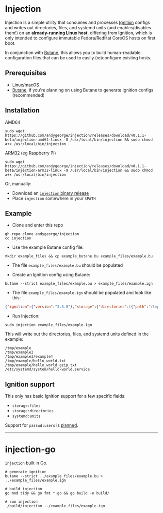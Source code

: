 # Injection

Injection is a simple utility that consumes and processes [Ignition](https://coreos.github.io/ignition/) configs and writes out directories, files, and systemd units (and enables/disables them!) on an **already-running Linux host**, differing from Ignition, which is only intended to configure immutable Fedora/RedHat CoreOS hosts on first boot.

In conjunction with [Butane](https://coreos.github.io/butane/), this allows you to build human-readable configuration files that can be used to easily (re)configure existing hosts.

## Prerequisites

- Linux/macOS
- [Butane](https://coreos.github.io/butane/getting-started/#getting-butane), if you're planning on using Butane to generate Ignition configs (recommended)

## Installation

AMD64
```shell
sudo wget https://github.com/andygeorge/injection/releases/download/v0.1.1-beta/injection-amd64-linux -O /usr/local/bin/injection && sudo chmod a+x /usr/local/bin/injection
```

ARM32 (eg Raspberry Pi)
```shell
sudo wget https://github.com/andygeorge/injection/releases/download/v0.1.1-beta/injection-arm32-linux -O /usr/local/bin/injection && sudo chmod a+x /usr/local/bin/injection
```

Or, manually:
- Download an [`injection` binary release](https://github.com/andygeorge/injection/releases)
- Place `injection` somewhere in your `$PATH`

## Example

- Clone and enter this repo
```shell
gh repo clone andygeorge/injection
cd injection
```

- Use the example Butane config file:
```shell
mkdir example_files && cp example_butane.bu example_files/example.bu
```

- The file `example_files/example.bu` should be populated

- Create an Ignition config using Butane:
```shell
butane --strict example_files/example.bu > example_files/example.ign
```

- The file `example_files/example.ign` should be populated and look like this:
```json
{"ignition":{"version":"3.3.0"},"storage":{"directories":[{"path":"/tmp/example","mode":493}],"files":[{"path":"/tmp/example/hello_world.txt","contents":{"compression":"","source":"data:,Hello%2C%20world!%0A"},"mode":420},{"path":"/tmp/example/hello_world_gzip.txt","contents":{"compression":"gzip","source":"data:;base64,H4sIAAAAAAAC/zSQQc4UOwyE9+8UdYBRn+IhgcQSxNoknu6Skjjj2MOI06MwP7soicv1fd8uLnBB0LNcaOKnOj5ra4Yf5q3izqaISwK/2BpyKc7fnCjWp+tatAEOxKX4cg4GbRz4aq4dnCs7qjVzLAaka9xQbCwtoZEOqZxcLBwntDFuWFpRDcpc3SpC+zQHR2FlzRHIQJOf5gqNd7aiyzkE0vhIOfA9oIMdUtG5D08dlH7DI7kwbIVnhb7UC0N2YWRr0ou9k/cnLu5NfyM5oS+obORu1d4Ej5Q48P+OlAwFPV0/YDngOl0vHVWdsS+e1nKGhOK5SaFrKQpb+6dIoYl7npTA2IUwxSmRfuDTq+gMze1xBKwU0SKBkpNVYk/YwHRj1bEtblMcKNmmbG7Y/c5CQdWlvl+7tV1DtiBW6Prwmv34708AAAD//9sohz4WAgAA"},"mode":420}]},"systemd":{"units":[{"contents":"[Unit]\nDescription=Hello world service\n\n[Service]\nType=oneshot\nExecStart=/usr/bin/echo \"hello world\"\nStandardOutput=journal\n\n[Install]\nWantedBy=multi-user.target default.target\n","enabled":true,"name":"hello-world.service"}]}}
```

- Run Injection:
```shell
sudo injection example_files/example.ign
```

This will write out the directories, files, and systemd units defined in the example:
```shell
/tmp/example
/tmp/example2
/tmp/example3/example4
/tmp/example/hello_world.txt
/tmp/example/hello_world_gzip.txt
/etc/systemd/system/hello-world.service
```

## Ignition support

This only has basic Ignition support for a few specific fields:

- `storage:files`
- `storage:directories`
- `systemd:units`

Support for `passwd:users` is [planned](https://github.com/andygeorge/injection/issues/1).


----
# injection-go
`injection` built in Go.

```shell
# generate ignition
butane --strict ../example_files/example.bu > ../example_files/example.ign

# build injection
go mod tidy && go fmt *.go && go build -o build/

# run injection
./build/injection ../example_files/example.ign
```
